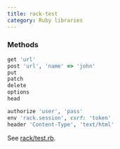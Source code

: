 ```yaml
---
title: rack-test
category: Ruby libraries
---
```


### Methods

```ruby
get 'url'
post 'url', 'name' => 'john'
put
patch
delete
options
head
```

```ruby
authorize 'user', 'pass'
env 'rack.session', csrf: 'token'
header 'Content-Type', 'text/html'
```

See [rack/test.rb](https://github.com/brynary/rack-test/blob/master/lib/rack/test.rb).
